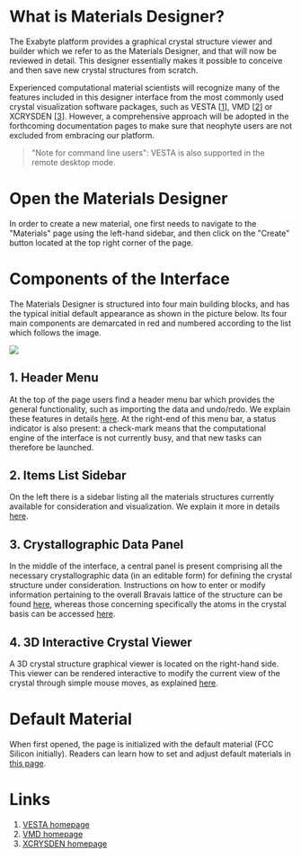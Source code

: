 # What is Materials Designer?

 The Exabyte platform provides a graphical crystal structure viewer and builder which we refer to as the Materials Designer, and that will now be reviewed in detail. This designer essentially makes it possible to conceive and then save new crystal structures from scratch.  

Experienced computational material scientists will recognize many of the features included in this designer interface from the most commonly used crystal visualization software packages, such as VESTA [[1](#links)], VMD [[2](#links)] or XCRYSDEN [[3](#links)]. However, a comprehensive approach will be adopted in the forthcoming documentation pages to make sure that neophyte users are not excluded from embracing our platform. 

> "Note for command line users": VESTA is also supported in the remote desktop mode.

# Open the Materials Designer

In order to create a new material, one first needs to navigate to the "Materials" page using the left-hand sidebar, and then click on the "Create" button <i class="zmdi zmdi-plus-circle-o zmdi-hc-border"></i> located at the top right corner of the page. 

# Components of the Interface

The Materials Designer is structured into four main building blocks, and has the typical initial default appearance as shown in the picture below. Its four main components are demarcated in red and numbered according to the list which follows the image. 

<img src="/images/materials-designer-initial.png"/> 

## 1. Header Menu

At the top of the page users find a header menu bar which provides the general functionality, such as importing the data and undo/redo. We explain these features in details [here](header-menu/input-output.md). At the right-end of this menu bar, a status indicator is also present: a check-mark means that the computational engine of the interface is not currently busy, and that new tasks can therefore be launched.

## 2. Items List Sidebar 

On the left there is a sidebar listing all the materials structures currently available for consideration and visualization. We explain it more in details [here](sidebar-items.md).

## 3. Crystallographic Data Panel
 
In the middle of the interface, a central panel is present comprising all the necessary crystallographic data (in an editable form) for defining the crystal structure under consideration. Instructions on how to enter or modify information pertaining to the overall Bravais lattice of the structure can be found [here](lattice.md), whereas those concerning specifically the atoms in the crystal basis can be accessed [here](basis.md). 

## 4. 3D Interactive Crystal Viewer

A 3D crystal structure graphical viewer is located on the right-hand side. This viewer can be rendered interactive to modify the current view of the crystal through simple mouse moves, as explained [here](viewer-intro.md).


# Default Material

When first opened, the page is initialized with the default material (FCC Silicon initially). Readers can learn how to set and adjust default materials in [this page](../materials/other-actions.md). 

# Links

1. [VESTA homepage](http://jp-minerals.org/vesta/en/)
2. [VMD homepage](http://www.ks.uiuc.edu/Research/vmd/)
3. [XCRYSDEN homepage](http://www.xcrysden.org/)
